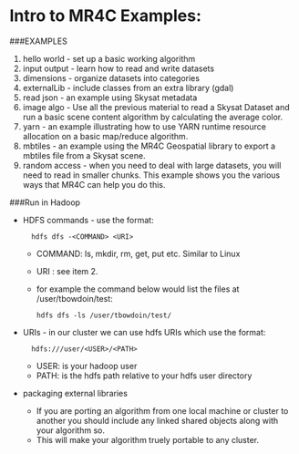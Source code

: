 Intro to MR4C Examples:
===========

###EXAMPLES

1.	hello world - set up a basic working algorithm
2.	input output - learn how to read and write datasets
3.	dimensions - organize datasets into categories
4.	externalLib - include classes from an extra library (gdal)
5. read json - an example using Skysat metadata
6. image algo - Use all the previous material to read a Skysat Dataset and run a basic scene content algorithm by calculating the average color.
7. yarn - an example illustrating how to use YARN runtime resource allocation on a basic map/reduce algorithm.
8. mbtiles - an example using the MR4C Geospatial library to export a mbtiles file from a Skysat scene.
9. random access - when you need to deal with large datasets, you will need to read in smaller chunks. This example shows you the various ways that MR4C can help you do this.

###Run in Hadoop

* HDFS commands - use the format:

        hdfs dfs -<COMMAND> <URI>

  - COMMAND: ls, mkdir, rm, get, put etc. Similar to Linux
  - URI : see item 2.
  - for example the command below would list the files at /user/tbowdoin/test:

        hdfs dfs -ls /user/tbowdoin/test/

* URIs - in our cluster we can use hdfs URIs which use the format:

        hdfs:///user/<USER>/<PATH>

  - USER: is your hadoop user
  - PATH: is the hdfs path relative to your hdfs user directory

* packaging external libraries 
  - If you are porting an algorithm from one local machine or cluster to another you should include any linked shared objects along with your algorithm so.
  - This will make your algorithm truely portable to any cluster.

